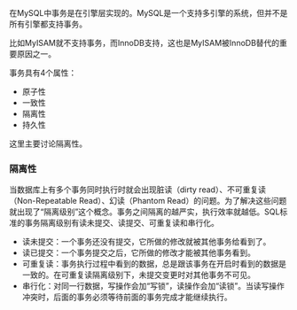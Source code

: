 在MySQL中事务是在引擎层实现的。MySQL是一个支持多引擎的系统，但并不是所有引擎都支持事务。

比如MyISAM就不支持事务，而InnoDB支持，这也是MyISAM被InnoDB替代的重要原因之一。

事务具有4个属性：

- 原子性
- 一致性
- 隔离性
- 持久性

这里主要讨论隔离性。

### 隔离性

当数据库上有多个事务同时执行时就会出现脏读（dirty read）、不可重复读（Non-Repeatable Read）、幻读（Phantom Read）的问题。为了解决这些问题就出现了“隔离级别”这个概念。事务之间隔离的越严实，执行效率就越低。SQL标准的事务隔离级别有读未提交、读提交、可重复读和串行化。

- 读未提交：一个事务还没有提交，它所做的修改就被其他事务给看到了。
- 读已提交：一个事务提交之后，它所做的修改才能被其他事务看到。
- 可重复读：事务执行过程中看到的数据，总是跟该事务在开启时看到的数据是一致的。在可重复读隔离级别下，未提交变更时对其他事务不可见。
- 串行化：对同一行数据，写操作会加“写锁”，读操作会加“读锁”。当读写操作冲突时，后面的事务必须等待前面的事务完成才能继续执行。





